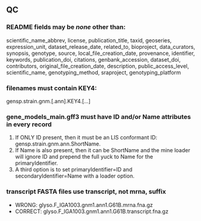 ## QC

### README fields may be _none_ other than:
scientific_name_abbrev, license, publication_title, taxid, geoseries, expression_unit, dataset_release_date, related_to, bioproject, data_curators, synopsis, genotype, source, local_file_creation_date, provenance, identifier, keywords, publication_doi, citations, genbank_accession, dataset_doi, contributors, original_file_creation_date, description, public_access_level, scientific_name, genotyping_method, sraproject, genotyping_platform

### filenames must contain KEY4:
gensp.strain.gnm.[.ann].KEY4.[...]

### gene_models_main.gff3 must have ID and/or Name attributes in every record
1. If ONLY ID present, then it must be an LIS conformant ID: gensp.strain.gnm.ann.ShortName.
2. If Name is also present, then it can be ShortName and the mine loader will ignore ID and prepend the full yuck to Name for the primaryIdentifier.
3. A third option is to set primaryIdentifier=ID and secondaryIdentifier=Name with a loader option.

### transcript FASTA files use transcript, not mrna, suffix
- WRONG: glyso.F_IGA1003.gnm1.ann1.G61B.mrna.fna.gz
- CORRECT: glyso.F_IGA1003.gnm1.ann1.G61B.transcript.fna.gz
